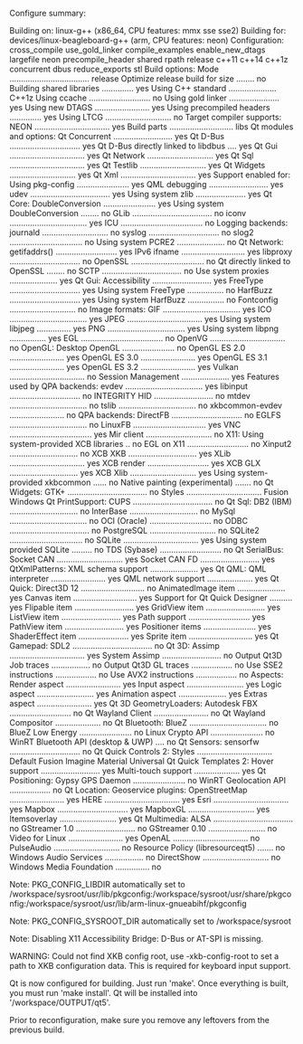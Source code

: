 Configure summary:

Building on: linux-g++ (x86_64, CPU features: mmx sse sse2)
Building for: devices/linux-beagleboard-g++ (arm, CPU features: neon)
Configuration: cross_compile use_gold_linker compile_examples enable_new_dtags largefile neon precompile_header shared rpath release c++11 c++14 c++1z concurrent dbus reduce_exports stl
Build options:
  Mode ................................... release
  Optimize release build for size ........ no
  Building shared libraries .............. yes
  Using C++ standard ..................... C++1z
  Using ccache ........................... no
  Using gold linker ...................... yes
  Using new DTAGS ........................ yes
  Using precompiled headers .............. yes
  Using LTCG ............................. no
  Target compiler supports:
    NEON ................................. yes
  Build parts ............................ libs
Qt modules and options:
  Qt Concurrent .......................... yes
  Qt D-Bus ............................... yes
  Qt D-Bus directly linked to libdbus .... yes
  Qt Gui ................................. yes
  Qt Network ............................. yes
  Qt Sql ................................. yes
  Qt Testlib ............................. yes
  Qt Widgets ............................. yes
  Qt Xml ................................. yes
Support enabled for:
  Using pkg-config ....................... yes
  QML debugging .......................... yes
  udev ................................... yes
  Using system zlib ...................... yes
Qt Core:
  DoubleConversion ....................... yes
    Using system DoubleConversion ........ no
  GLib ................................... no
  iconv .................................. yes
  ICU .................................... no
  Logging backends:
    journald ............................. no
    syslog ............................... no
    slog2 ................................ no
  Using system PCRE2 ..................... no
Qt Network:
  getifaddrs() ........................... yes
  IPv6 ifname ............................ yes
  libproxy ............................... no
  OpenSSL ................................ no
    Qt directly linked to OpenSSL ........ no
  SCTP ................................... no
  Use system proxies ..................... yes
Qt Gui:
  Accessibility .......................... yes
  FreeType ............................... yes
    Using system FreeType ................ no
  HarfBuzz ............................... yes
    Using system HarfBuzz ................ no
  Fontconfig ............................. no
  Image formats:
    GIF .................................. yes
    ICO .................................. yes
    JPEG ................................. yes
      Using system libjpeg ............... yes
    PNG .................................. yes
      Using system libpng ................ yes
  EGL .................................... no
  OpenVG ................................. no
  OpenGL:
    Desktop OpenGL ....................... no
    OpenGL ES 2.0 ........................ yes
    OpenGL ES 3.0 ........................ yes
    OpenGL ES 3.1 ........................ yes
    OpenGL ES 3.2 ........................ yes
  Vulkan ................................. no
  Session Management ..................... yes
Features used by QPA backends:
  evdev .................................. yes
  libinput ............................... no
  INTEGRITY HID .......................... no
  mtdev .................................. no
  tslib .................................. no
  xkbcommon-evdev ........................ no
QPA backends:
  DirectFB ............................... no
  EGLFS .................................. no
  LinuxFB ................................ yes
  VNC .................................... yes
  Mir client ............................. no
  X11:
    Using system-provided XCB libraries .. no
    EGL on X11 ........................... no
    Xinput2 .............................. no
    XCB XKB .............................. yes
    XLib ................................. yes
    XCB render ........................... yes
    XCB GLX .............................. yes
    XCB Xlib ............................. yes
    Using system-provided xkbcommon ...... no
    Native painting (experimental) ....... no
Qt Widgets:
  GTK+ ................................... no
  Styles ................................. Fusion Windows
Qt PrintSupport:
  CUPS ................................... no
Qt Sql:
  DB2 (IBM) .............................. no
  InterBase .............................. no
  MySql .................................. no
  OCI (Oracle) ........................... no
  ODBC ................................... no
  PostgreSQL ............................. no
  SQLite2 ................................ no
  SQLite ................................. yes
    Using system provided SQLite ......... no
  TDS (Sybase) ........................... no
Qt SerialBus:
  Socket CAN ............................. yes
  Socket CAN FD .......................... yes
QtXmlPatterns:
  XML schema support ..................... yes
Qt QML:
  QML interpreter ........................ yes
  QML network support .................... yes
Qt Quick:
  Direct3D 12 ............................ no
  AnimatedImage item ..................... yes
  Canvas item ............................ yes
  Support for Qt Quick Designer .......... yes
  Flipable item .......................... yes
  GridView item .......................... yes
  ListView item .......................... yes
  Path support ........................... yes
  PathView item .......................... yes
  Positioner items ....................... yes
  ShaderEffect item ...................... yes
  Sprite item ............................ yes
Qt Gamepad:
  SDL2 ................................... no
Qt 3D:
  Assimp ................................. yes
  System Assimp .......................... no
  Output Qt3D Job traces ................. no
  Output Qt3D GL traces .................. no
  Use SSE2 instructions .................. no
  Use AVX2 instructions .................. no
  Aspects:
    Render aspect ........................ yes
    Input aspect ......................... yes
    Logic aspect ......................... yes
    Animation aspect ..................... yes
    Extras aspect ........................ yes
Qt 3D GeometryLoaders:
  Autodesk FBX ........................... no
Qt Wayland Client ........................ no
Qt Wayland Compositor .................... no
Qt Bluetooth:
  BlueZ .................................. no
  BlueZ Low Energy ....................... no
  Linux Crypto API ....................... no
  WinRT Bluetooth API (desktop & UWP) .... no
Qt Sensors:
  sensorfw ............................... no
Qt Quick Controls 2:
  Styles ................................. Default Fusion Imagine Material Universal
Qt Quick Templates 2:
  Hover support .......................... yes
  Multi-touch support .................... yes
Qt Positioning:
  Gypsy GPS Daemon ....................... no
  WinRT Geolocation API .................. no
Qt Location:
  Geoservice plugins:
    OpenStreetMap ........................ yes
    HERE ................................. yes
    Esri ................................. yes
    Mapbox ............................... yes
    MapboxGL ............................. yes
    Itemsoverlay ......................... yes
Qt Multimedia:
  ALSA ................................... no
  GStreamer 1.0 .......................... no
  GStreamer 0.10 ......................... no
  Video for Linux ........................ yes
  OpenAL ................................. no
  PulseAudio ............................. no
  Resource Policy (libresourceqt5) ....... no
  Windows Audio Services ................. no
  DirectShow ............................. no
  Windows Media Foundation ............... no

Note: PKG_CONFIG_LIBDIR automatically set to /workspace/sysroot/usr/lib/pkgconfig:/workspace/sysroot/usr/share/pkgconfig:/workspace/sysroot/usr/lib/arm-linux-gnueabihf/pkgconfig

Note: PKG_CONFIG_SYSROOT_DIR automatically set to /workspace/sysroot

Note: Disabling X11 Accessibility Bridge: D-Bus or AT-SPI is missing.

WARNING: Could not find XKB config root, use -xkb-config-root to set a path to
XKB configuration data. This is required for keyboard input support.

Qt is now configured for building. Just run 'make'.
Once everything is built, you must run 'make install'.
Qt will be installed into '/workspace/OUTPUT/qt5'.

Prior to reconfiguration, make sure you remove any leftovers from
the previous build.
